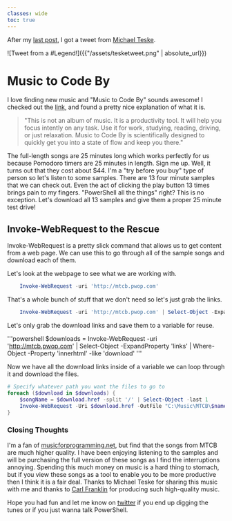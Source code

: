 ```yaml
---
classes: wide
toc: true
---
```


After my [last post](https://andrewpla.github.io/A-Toasty-Pomodoro-Timer/), I got a tweet from [Michael Teske](https://twitter.com\teskemj).

![Tweet from a #Legend!]({{"/assets/tesketweet.png" | absolute_url}})

# Music to Code By

I love finding new music and "Music to Code By" sounds awesome! I checked out the [link](https://mtcb.pwop.com), and found a pretty nice explanation of what it is.

> "This is not an album of music. It is a productivity tool. It will help you focus intently on any task. Use it for work, studying, reading, driving, or just relaxation. Music to Code By is scientifically designed to quickly get you into a state of flow and keep you there."

The full-length songs are 25 minutes long which works perfectly for us because Pomodoro timers are 25 minutes in length. Sign me up. Well, it turns out that they cost about $44. I'm a "try before you buy" type of person so let's listen to some samples. There are 13 four minute samples that we can check out. Even the act of clicking the play button 13 times brings pain to my fingers. "PowerShell all the things" right? This is no exception. Let's download all 13 samples and give them a proper 25 minute test drive!

## Invoke-WebRequest to the Rescue

Invoke-WebRequest is a pretty slick command that allows us to get content from a web page. We can use this to go through all of the sample songs and download each of them.

Let's look at the webpage to see what we are working with.

```powershell
    Invoke-WebRequest -uri 'http://mtcb.pwop.com'
```

That's a whole bunch of stuff that we don't need so let's just grab the links.

```powershell
    Invoke-WebRequest -uri 'http://mtcb.pwop.com' | Select-Object -ExpandProperty 'links'
```

Let's only grab the download links and save them to a variable for reuse.

'''powershell
    $downloads = Invoke-WebRequest -uri 'http://mtcb.pwop.com' | 
    Select-Object -ExpandProperty 'links' |
    Where-Object -Property 'innerhtml' -like 'download'
'''

Now we have all the download links inside of a variable we can loop through it and download the files. 

```powershell
# Specify whatever path you want the files to go to
foreach ($download in $downloads) {
    $songName = $download.href -split '/' | Select-Object -last 1
    Invoke-WebRequest -Uri $download.href -OutFile "C:\Music\MTCB\$name"
}
```

### Closing Thoughts

I'm a fan of [musicforprogramming.net](http://musicforprogramming.net), but find that the songs from MTCB are much higher quality. I have been enjoying listening to the samples and will be purchasing the full version of these songs as I find the interruptions annoying. Spending this much money on music is a hard thing to stomach, but if you view these songs as a tool to enable you to be more productive then I think it is a fair deal. Thanks to Michael Teske for sharing this music with me and thanks to [Carl Franklin](https://twitter.com/carlfranklin) for producing such high-quality music.

Hope you had fun and let me know on [twitter](https://twitter.com/plaandrew22) if you end up digging the tunes or if you just wanna talk PowerShell.